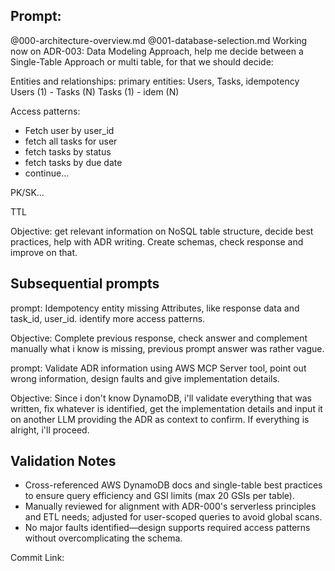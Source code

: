 ## Prompt: 
@000-architecture-overview.md @001-database-selection.md 
Working now on ADR-003: Data Modeling Approach, help me decide between a Single-Table Approach or  multi table, for that we should decide:

Entities and relationships:
primary  entities: Users, Tasks, idempotency
Users (1) - Tasks (N)
Tasks (1) - idem (N)

Access patterns:
- Fetch user by user_id
- fetch all tasks  for user
- fetch tasks by status
- fetch tasks by due date
- continue...

PK/SK...

TTL

Objective:
get relevant information on NoSQL table structure, decide best practices, help with ADR writing.
Create schemas, check response and  improve on that.

## Subsequential prompts

prompt:
Idempotency entity missing Attributes, like response data and task_id, user_id.
identify more access patterns.

Objective:
Complete previous response, check  answer and complement manually what i know  is missing, previous prompt answer was rather vague.

prompt:
Validate ADR information using AWS MCP Server tool, point out wrong information, design faults and give implementation details.


Objective:
Since i don't know DynamoDB, i'll validate everything that was written, fix whatever is identified, get the implementation details and input it on  another LLM providing the ADR as context to confirm.
If everything is alright, i'll proceed.


## Validation Notes
- Cross-referenced AWS DynamoDB docs and single-table best practices to ensure query efficiency and GSI limits (max 20 GSIs per table).
- Manually reviewed for alignment with ADR-000's serverless principles and ETL needs; adjusted for user-scoped queries to avoid global scans.
- No major faults identified—design supports required access patterns without overcomplicating the schema.



Commit Link: